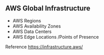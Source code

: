 




## AWS Global Infrastructure 

- AWS Regions
- AWS Availability Zones 
- AWS Data Centers 
- AWS Edge Locations /Points of Presence

Reference https://infrastructure.aws/

